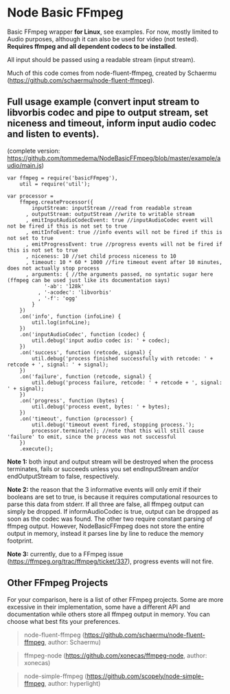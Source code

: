 Node Basic FFmpeg
==================

Basic FFmpeg wrapper __for Linux__, see examples. For now, mostly limited to Audio purposes, although it can also be used for video (not tested). __Requires ffmpeg and all dependent codecs to be installed__.

All input should be passed using a readable stream (input stream).

Much of this code comes from node-fluent-ffmpeg, created by Schaermu (https://github.com/schaermu/node-fluent-ffmpeg).

Full usage example (convert input stream to libvorbis codec and pipe to output stream, set niceness and timeout, inform input audio codec and listen to events). 
------------------

(complete version: https://github.com/tommedema/NodeBasicFFmpeg/blob/master/example/audio/main.js)

    var ffmpeg = require('basicFFmpeg'),
        util = require('util');
        
    var processor = 
        ffmpeg.createProcessor({
            inputStream: inputStream //read from readable stream
          , outputStream: outputStream //write to writable stream
          , emitInputAudioCodecEvent: true //inputAudioCodec event will not be fired if this is not set to true
          , emitInfoEvent: true //info events will not be fired if this is not set to true
          , emitProgressEvent: true //progress events will not be fired if this is not set to true
          , niceness: 10 //set child process niceness to 10
          , timeout: 10 * 60 * 1000 //fire timeout event after 10 minutes, does not actually stop process
          , arguments: { //the arguments passed, no syntatic sugar here (ffmpeg can be used just like its documentation says)
                '-ab': '128k'
              , '-acodec': 'libvorbis'
              , '-f': 'ogg'
            }
        })
        .on('info', function (infoLine) {
            util.log(infoLine);
        })
        .on('inputAudioCodec', function (codec) {
            util.debug('input audio codec is: ' + codec);
        })
        .on('success', function (retcode, signal) {
            util.debug('process finished successfully with retcode: ' + retcode + ', signal: ' + signal);
        })
        .on('failure', function (retcode, signal) {
            util.debug('process failure, retcode: ' + retcode + ', signal: ' + signal);
        })
        .on('progress', function (bytes) {
            util.debug('process event, bytes: ' + bytes);
        })
        .on('timeout', function (processor) {
            util.debug('timeout event fired, stopping process.');
            processor.terminate(); //note that this will still cause 'failure' to emit, since the process was not successful
        })
        .execute();
        
 __Note 1:__ both input and output stream will be destroyed when the process terminates, fails or succeeds unless you set endInputStream and/or endOutputStream to false, respectively.
 
 __Note 2:__ the reason that the 3 informative events will only emit if their booleans are set to true, is because it requires computational resources to parse this data from stderr. If all three are false, all ffmpeg output can simply be dropped. If informAudioCodec is true, output can be dropped as soon as the codec was found. The other two require constant parsing of ffmpeg output. However, NodeBasicFFmpeg does not store the entire output in memory, instead it parses line by line to reduce the memory footprint.
 
 __Note 3:__ currently, due to a FFmpeg issue (https://ffmpeg.org/trac/ffmpeg/ticket/337), progress events will not fire.
 
 
 Other FFmpeg Projects
 ----------------------
 
 For your comparison, here is a list of other FFmpeg projects. Some are more excessive in their implementation, some have a different API and documentation while others store all ffmpeg output in memory. You can choose what best fits your preferences.
 
> node-fluent-ffmpeg (https://github.com/schaermu/node-fluent-ffmpeg, author: Schaermu)

> ffmpeg-node (https://github.com/xonecas/ffmpeg-node, author: xonecas)

> node-simple-ffmpeg (https://github.com/scopely/node-simple-ffmpeg, author: hyperlight)